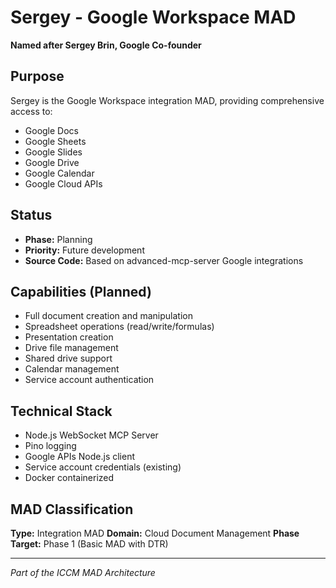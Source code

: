 # Sergey - Google Workspace MAD

**Named after Sergey Brin, Google Co-founder**

## Purpose
Sergey is the Google Workspace integration MAD, providing comprehensive access to:
- Google Docs
- Google Sheets
- Google Slides
- Google Drive
- Google Calendar
- Google Cloud APIs

## Status
- **Phase:** Planning
- **Priority:** Future development
- **Source Code:** Based on advanced-mcp-server Google integrations

## Capabilities (Planned)
- Full document creation and manipulation
- Spreadsheet operations (read/write/formulas)
- Presentation creation
- Drive file management
- Shared drive support
- Calendar management
- Service account authentication

## Technical Stack
- Node.js WebSocket MCP Server
- Pino logging
- Google APIs Node.js client
- Service account credentials (existing)
- Docker containerized

## MAD Classification
**Type:** Integration MAD
**Domain:** Cloud Document Management
**Phase Target:** Phase 1 (Basic MAD with DTR)

---
*Part of the ICCM MAD Architecture*